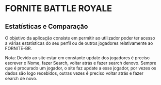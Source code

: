 FORNITE BATTLE ROYALE 
=====================

## Estatísticas e Comparação
 
O objetivo da aplicação consiste em permitir ao utilizador poder ter acesso a várias estatísticas do seu perfil ou de outros jogadores relativamente ao FORNITE-BR.

Nota: Devido ao site estar em constante update dos jogadores é preciso escrever o Nome, fazer Search, voltar atrás e fazer search denovo. Sempre que é procurado um jogador, o site faz update a esse jogador,
por vezes os dados são logo recebidos, outras vezes é preciso voltar atrás e fazer search de novo.


 